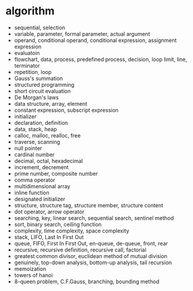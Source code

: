 # algorithm

* sequential, selection
* variable, parameter, formal parameter, actual argument
* operand, conditional operand, conditional expression, assignment expression
* evaluatoin
* flowchart, data, process, predefined process, decision, loop limit, line, terminator
* repetition, loop
* Gauss's summation
* structured programming
* short circuit evaluation
* De Morgan's laws
* data structure, array, element
* constant expression, subscript expression
* initializer
* declaration, definition
* data, stack, heap
* calloc, malloc, realloc, free
* traverse, scanning
* null pointer
* cardinal number
* decimal, octal, hexadecimal
* increment, decrement
* prime number, composite number
* comma operator
* multidimensional array
* inline function
* designated initializer
* structure, structure tag, structure  member, structure content
* dot operator, arrow operator
* searching, key, linear search, sequential search, sentinel method
* sort, binary search, ceiling function
* complexity, time complexity, space complexity
* stack, LIFO, Last In First Out
* queue, FIFO, First In First Out, en-queue, de-queue, front, rear
* recursive, recursive definition, recursive call, factorial
* greatest common divisor, euclidean method of mutual division
* genuinely, top-down analysis, bottom-up analysis, tail recursion
* memoization
* towers of hanoi
* 8-queen problem, C.F.Gauss, branching, bounding method

